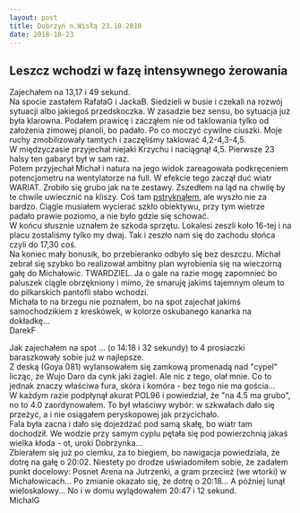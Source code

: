 ```yaml
---
layout: post
title: Dobrzyń n.Wisłą 23.10.2018
date: 2018-10-23
---
```


## Leszcz wchodzi w fazę intensywnego żerowania  

Zajechałem na 13,17 i 49 sekund.  
Na spocie zastałem RafałaG i JackaB. Siedzieli w busie i czekali na rozwój sytuacji albo jakiegoś przedskoczka.
W zasadzie bez sensu, bo sytuacja już była klarowna.
Podałem prawicę i zacząłem nie od taklowania tylko od założenia zimowej pianoli, bo padało. Po co moczyć cywilne ciuszki.
Moje ruchy zmobilizowały tamtych i zaczęliśmy taklować 4,2-4,3-4,5.  
W międzyczasie przyjechał niejaki Krzychu i naciągnął 4,5. Pierwsze 23 halsy ten gabaryt był w sam raz.  
Potem przyjechał Michał i natura na jego widok zareagowała podkręceniem potencjometru na wentylatorze na full.
W efekcie tego zaczął duć wiatr WARIAT. Zrobiło się grubo jak na te zestawy.
Zszedłem na ląd na chwilę by te chwile uwiecznić na kliszy. Coś tam [pstryknąłem](https://www.facebook.com/vistulasurf/photos/pcb.1327033330770332/1327030184103980/?type=3&theater), ale wyszło nie za bardzo.
Ciągle musiałem wycierać szkło obiektywu, przy tym wietrze padało prawie poziomo, a nie było gdzie się schować.  
W końcu słusznie uznałem że szkoda sprzętu. Lokalesi zeszli koło 16-tej i na placu zostaliśmy tylko my dwaj.
Tak i zeszło nam się do zachodu słońca czyli do 17,30 coś.  
Na koniec mały bonusik, bo przebieranko odbyło się bez deszczu. 
Michał zebrał się szybko bo realizował ambitny plan wyrobienia się na wieczorną gałę do Michałowic. TWARDZIEL.
Ja o gale na razie mogę zapomnieć bo paluszek ciągle obrzękniony i mimo, że smaruję jakimś tajemnym oleum to do pilkarskich pantofli słabo wchodzi.  
Michała to na brzegu nie poznałem, bo na spot zajechał jakimś samochodzikiem z kreskówek, w kolorze oskubanego kanarka na dokładkę...  
DarekF  
  
Jak zajechałem na spot ... (o 14:18 i 32 sekundy) to 4 prosiaczki baraszkowały sobie już w najlepsze.  
Z deską (Goya 081) wylansowałem się zamkową promenadą nad "cypel" licząc, że Wujo Daro da cynk jaki żagiel.
Ale nic z tego, olał mnie. Co to jednak znaczy właściwa fura, skóra i komóra - bez tego nie ma gościa...  
W każdym razie podpłynął akurat POL96 i powiedział, że "na 4.5 ma grubo", no to 4.0 zaordynowałem.
To był właściwy wybór: w szkwałach dało się przeżyć, a i nie osiągałem peryskopowej jak przycichało.  
Fala była zacna i dało się dojeżdżać pod samą skałę, bo wiatr tam dochodził.
We wodzie przy samym cyplu pętała się pod powierzchnią jakaś wielka kłoda - ot, uroki Dobrzynka...  
Zbierałem się już po ciemku, za to biegiem, bo nawigacja powiedziała, że dotrę na gałę o 20:02.
Niestety po drodze uświadomiłem sobie, że zadałem punkt docelowy: Posnet Arena na Jutrzenki, a gram przecież (we wtorki) w Michałowicach...
Po zmianie okazało się, że dotrę o 20:18... A później lunął wieloskalowy... No i w domu wylądowałem 20:47 i 12 sekund.  
MichalG  
